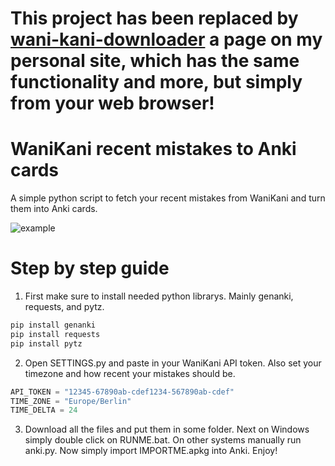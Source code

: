 # This project has been replaced by [wani-kani-downloader](https://github.com/math-man-123/wanikani-downloader) a page on my personal site, which has the same functionality and more, but simply from your web browser!

# WaniKani recent mistakes to Anki cards
A simple python script to fetch your recent mistakes from WaniKani and turn them into Anki cards.

![example](https://github.com/user-attachments/assets/9b0331c6-39e0-412f-ab51-319e0b399d6e)

# Step by step guide
1. First make sure to install needed python librarys. Mainly genanki, requests, and pytz.

  ```bash
  pip install genanki
  pip install requests
  pip install pytz
  ``` 

2. Open SETTINGS.py and paste in your WaniKani API token. Also set your timezone and how recent your mistakes should be.

  ```python
  API_TOKEN = "12345-67890ab-cdef1234-567890ab-cdef"
  TIME_ZONE = "Europe/Berlin"
  TIME_DELTA = 24
  ``` 

3. Download all the files and put them in some folder. Next on Windows simply double click on RUNME.bat. On other systems manually run anki.py. Now simply import IMPORTME.apkg into Anki. Enjoy!
